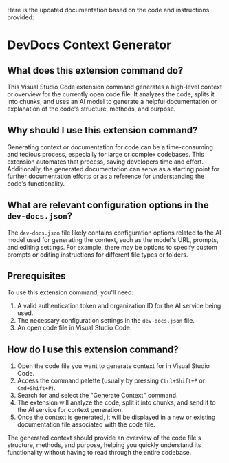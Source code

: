 
  
  Here is the updated documentation based on the code and instructions provided:

# **DevDocs Context Generator**

## What does this extension command do?

This Visual Studio Code extension command generates a high-level context or overview for the currently open code file. It analyzes the code, splits it into chunks, and uses an AI model to generate a helpful documentation or explanation of the code's structure, methods, and purpose.

## Why should I use this extension command?

Generating context or documentation for code can be a time-consuming and tedious process, especially for large or complex codebases. This extension automates that process, saving developers time and effort. Additionally, the generated documentation can serve as a starting point for further documentation efforts or as a reference for understanding the code's functionality.

## What are relevant configuration options in the `dev-docs.json`?

The `dev-docs.json` file likely contains configuration options related to the AI model used for generating the context, such as the model's URL, prompts, and editing settings. For example, there may be options to specify custom prompts or editing instructions for different file types or folders.

## Prerequisites

To use this extension command, you'll need:

1. A valid authentication token and organization ID for the AI service being used.
2. The necessary configuration settings in the `dev-docs.json` file.
3. An open code file in Visual Studio Code.

## How do I use this extension command?

1. Open the code file you want to generate context for in Visual Studio Code.
2. Access the command palette (usually by pressing `Ctrl+Shift+P` or `Cmd+Shift+P`).
3. Search for and select the "Generate Context" command.
4. The extension will analyze the code, split it into chunks, and send it to the AI service for context generation.
5. Once the context is generated, it will be displayed in a new or existing documentation file associated with the code file.

The generated context should provide an overview of the code file's structure, methods, and purpose, helping you quickly understand its functionality without having to read through the entire codebase.
  
  